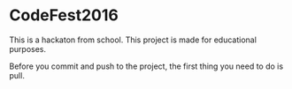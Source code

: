 # CodeFest2016
This is a hackaton from school. This project is made for educational purposes.

Before you commit and push to the project, the first thing you need to do is pull.
